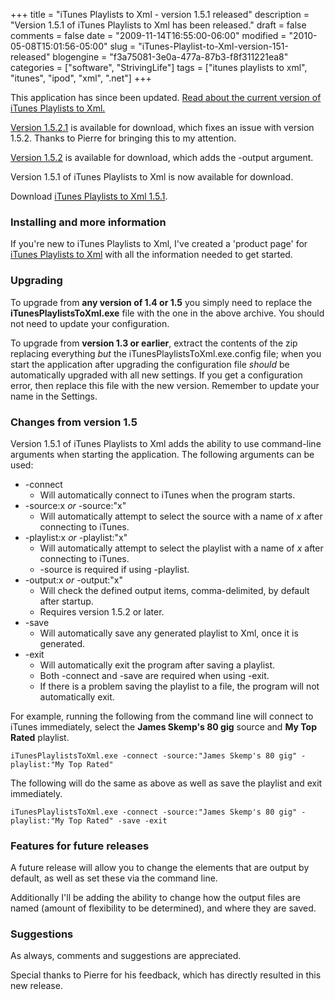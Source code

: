 +++
title = "iTunes Playlists to Xml - version 1.5.1 released"
description = "Version 1.5.1 of iTunes Playlists to Xml has been released."
draft = false
comments = false
date = "2009-11-14T16:55:00-06:00"
modified = "2010-05-08T15:01:56-05:00"
slug = "iTunes-Playlist-to-Xml-version-151-released"
blogengine = "f3a75081-3e0a-477a-87b3-f8f311221ea8"
categories = ["software", "StrivingLife"]
tags = ["itunes playlists to xml", "itunes", "ipod", "xml", ".net"]
+++

<div class="warning">
<p>This application has since been updated. <a href="http://jamesrskemp.com/apps/iTunesPlaylists2Xml/">Read about the current version of iTunes Playlists to Xml.</a></p>
</div>
<div class="note">
<p><a rel="external download" href="http://jamesrskemp.com/applications/iTunesPlaylistsToXml_1.5.2.1.zip">Version 1.5.2.1</a> is available for download, which fixes an issue with version 1.5.2. Thanks to Pierre for bringing this to my attention.</p>
</div>
<div class="note">
<p><a rel="external download" href="http://jamesrskemp.com/applications/iTunesPlaylistsToXml_1.5.2.zip">Version 1.5.2</a> is available for download, which adds the -output argument.</p>
</div>
<p>Version 1.5.1 of iTunes Playlists to Xml is now available for download.</p>
<p>Download <a rel="external download" href="http://jamesrskemp.com/applications/iTunesPlaylistsToXml_1.5.1.zip">iTunes Playlists to Xml 1.5.1</a>.</p>
<h3>Installing and more information</h3>
<p>If you're new to iTunes Playlists to Xml, I've created a 'product page' for <a rel="external" href="http://jamesrskemp.com/apps/iTunesPlaylists2Xml/">iTunes Playlists to Xml</a> with all the information needed to get started.</p>
<h3>Upgrading</h3>
<p>To upgrade from <strong>any version of 1.4 or 1.5</strong>&nbsp;you simply need to replace the <strong>iTunesPlaylistsToXml.exe</strong> file with the one in the above archive. You should not need to update your configuration.</p>
<p>To upgrade from <strong>version 1.3 or earlier</strong>, extract the contents of the zip replacing everything <em>but</em> the iTunesPlaylistsToXml.exe.config file; when you start the application after upgrading the configuration file <em>should</em> be automatically upgraded with all new settings. If you get a configuration error, then replace this file with the new version. Remember to update your name in the Settings.</p>
<h3>Changes from version 1.5</h3>
<p>Version 1.5.1 of iTunes Playlists to Xml adds the ability to use command-line arguments when starting the application. The following arguments can be used:</p>
<ul>
<li>-connect 
<ul>
<li>Will automatically connect to iTunes when the program starts.</li>
</ul>
</li>
<li>-source:x <em>or</em> -source:"x" 
<ul>
<li>Will automatically attempt to select the source with a name of <em>x</em> after connecting to iTunes.</li>
</ul>
</li>
<li>-playlist:x <em>or</em> -playlist:"x" 
<ul>
<li>Will automatically attempt to select the playlist with a name of <em>x</em> after connecting to iTunes.</li>
<li>-source is required if using -playlist.</li>
</ul>
</li>
<li>-output:x <em>or</em> -output:"x" 
<ul>
<li>Will check the defined output items, comma-delimited, by default after startup.</li>
<li>Requires version 1.5.2 or later.</li>
</ul>
</li>
<li>-save 
<ul>
<li>Will automatically save any generated playlist to Xml, once it is generated.</li>
</ul>
</li>
<li>-exit 
<ul>
<li>Will automatically exit the program after saving a playlist.</li>
<li>Both -connect and -save are required when using -exit.</li>
<li>If there is a problem saving the playlist to a file, the program will not automatically exit.</li>
</ul>
</li>
</ul>
<p>For example, running the following from the command line will connect to iTunes immediately, select the <strong>James Skemp's 80 gig</strong> source and <strong>My Top Rated</strong> playlist.</p>
<pre class="code"><code class="powershell">iTunesPlaylistsToXml.exe -connect -source:"James Skemp's 80 gig" -playlist:"My Top Rated"</code></pre>
<p>The following will do the same as above as well as save the playlist and exit immediately.</p>
<pre class="code"><code class="powershell">iTunesPlaylistsToXml.exe -connect -source:"James Skemp's 80 gig" -playlist:"My Top Rated" -save -exit</code></pre>
<h3>Features for&nbsp;future releases</h3>
<p>A future&nbsp;release will allow you to change the elements that are output by default, as well as set these via the command line.</p>
<p>Additionally I'll be adding the ability to change how the output files are named (amount of flexibility to be determined), and where they are saved.</p>
<h3>Suggestions</h3>
<p>As always, comments and suggestions are appreciated.</p>
<p>Special thanks to Pierre for his feedback, which has directly resulted in this new release.</p>
